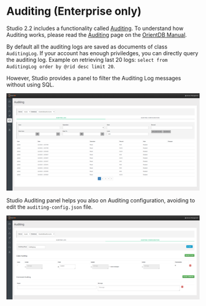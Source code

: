 # Auditing (Enterprise only)

Studio 2.2 includes a functionality called [Auditing](Auditing.md). To understand how Auditing works, please read the [Auditing](https://github.com/orientechnologies/orientdb-docs/blob/master/Auditing.md) page on the [OrientDB Manual](http://orientdb.com/docs/last/index.html).

By default all the auditing logs are saved as documents of class `AuditingLog`. If your account has enough priviledges, you can directly query the auditing log. Example on retrieving last 20 logs: `select from AuditingLog order by @rid desc limit 20`. 

However, Studio provides a panel to filter the Auditing Log messages without using SQL.

![](images/studio-auditing-log.png)

Studio Auditing panel helps you also on Auditing configuration, avoiding to edit the `auditing-config.json` file.

![](images/studio-auditing-configuration.png)




